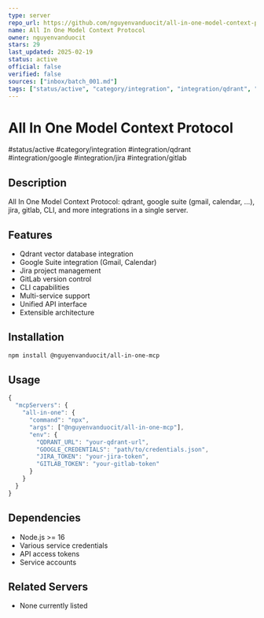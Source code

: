 ```yaml
---
type: server
repo_url: https://github.com/nguyenvanduocit/all-in-one-model-context-protocol
name: All In One Model Context Protocol
owner: nguyenvanduocit
stars: 29
last_updated: 2025-02-19
status: active
official: false
verified: false
sources: ["inbox/batch_001.md"]
tags: ["status/active", "category/integration", "integration/qdrant", "integration/google", "integration/jira", "integration/gitlab"]
---
```


# All In One Model Context Protocol

#status/active #category/integration #integration/qdrant #integration/google #integration/jira #integration/gitlab

## Description

All In One Model Context Protocol: qdrant, google suite (gmail, calendar, ...), jira, gitlab, CLI, and more integrations in a single server.

## Features

- Qdrant vector database integration
- Google Suite integration (Gmail, Calendar)
- Jira project management
- GitLab version control
- CLI capabilities
- Multi-service support
- Unified API interface
- Extensible architecture

## Installation

```bash
npm install @nguyenvanduocit/all-in-one-mcp
```

## Usage

```javascript
{
  "mcpServers": {
    "all-in-one": {
      "command": "npx",
      "args": ["@nguyenvanduocit/all-in-one-mcp"],
      "env": {
        "QDRANT_URL": "your-qdrant-url",
        "GOOGLE_CREDENTIALS": "path/to/credentials.json",
        "JIRA_TOKEN": "your-jira-token",
        "GITLAB_TOKEN": "your-gitlab-token"
      }
    }
  }
}
```

## Dependencies

- Node.js >= 16
- Various service credentials
- API access tokens
- Service accounts

## Related Servers

- None currently listed